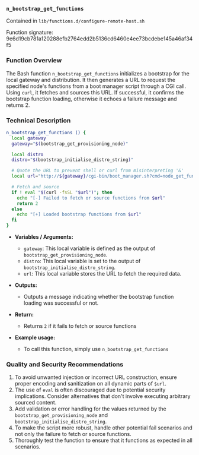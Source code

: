### `n_bootstrap_get_functions`

Contained in `lib/functions.d/configure-remote-host.sh`

Function signature: 9e6d19cb781a120288efb2764edd2b5136cd6460e4ee73bcdebe145a46af34f5

### Function Overview

The Bash function `n_bootstrap_get_functions` initializes a bootstrap for the local gateway and distribution. It then generates a URL to request the specified node's functions from a boot manager script through a CGI call. Using `curl`, it fetches and sources this URL. If successful, it confirms the bootstrap function loading, otherwise it echoes a failure message and returns 2.

### Technical Description

```bash
n_bootstrap_get_functions () {
  local gateway
  gateway="$(bootstrap_get_provisioning_node)"

  local distro
  distro="$(bootstrap_initialise_distro_string)"

  # Quote the URL to prevent shell or curl from misinterpreting '&'
  local url="http://${gateway}/cgi-bin/boot_manager.sh?cmd=node_get_functions&distro=$(urlencode "$distro")"

  # Fetch and source
  if ! eval "$(curl -fsSL "$url")"; then
    echo "[-] Failed to fetch or source functions from $url"
    return 2
  else
    echo "[+] Loaded bootstrap functions from $url"
  fi
}
```

- **Variables / Arguments:**
    - `gateway`: This local variable is defined as the output of `bootstrap_get_provisioning_node`.
    - `distro`: This local variable is set to the output of `bootstrap_initialise_distro_string`.
    - `url`: This local variable stores the URL to fetch the required data.

- **Outputs:**
    - Outputs a message indicating whether the bootstrap function loading was successful or not.

- **Return:**
    - Returns `2` if it fails to fetch or source functions

- **Example usage:**
    - To call this function, simply use `n_bootstrap_get_functions`

### Quality and Security Recommendations
1. To avoid unwanted injection or incorrect URL construction, ensure proper encoding and sanitization on all dynamic parts of `$url`.
2. The use of `eval` is often discouraged due to potential security implications. Consider alternatives that don't involve executing arbitrary sourced content.
3. Add validation or error handling for the values returned by the `bootstrap_get_provisioning_node` and `bootstrap_initialise_distro_string`.
4. To make the script more robust, handle other potential fail scenarios and not only the failure to fetch or source functions.
5. Thoroughly test the function to ensure that it functions as expected in all scenarios.

